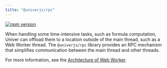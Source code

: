 ```yaml
---
title: "@univerjs/rpc"
---
```


[![npm version](https://img.shields.io/npm/v/@univerjs/rpc)](https://npmjs.org/package/@univerjs/rpc)

When handling some time-intensive tasks, such as formula computation, Univer can offload them to a location outside of the main thread, such as a Web Worker thread. The `@univerjs/rpc` library provides an RPC mechanism that simplifies communication between the main thread and other threads.

For more information, see the [Architecture of Web Worker](/en-us/guides/architecture/web-worker).

<!--package-locales start-->
<!--package-locales end-->

<!--package-assets start-->
<!--package-assets end-->
